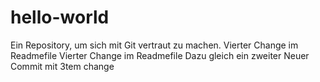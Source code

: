 # hello-world
Ein Repository, um sich mit Git vertraut zu machen.
Vierter Change im Readmefile
Vierter Change im Readmefile
Dazu gleich ein zweiter
Neuer Commit mit 3tem change
